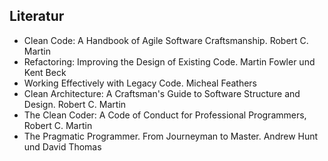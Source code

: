 ## Literatur

- Clean Code: A Handbook of Agile Software Craftsmanship. Robert C. Martin
- Refactoring: Improving the Design of Existing Code. Martin Fowler und Kent Beck
- Working Effectively with Legacy Code. Micheal Feathers
- Clean Architecture: A Craftsman's Guide to Software Structure and Design. Robert C. Martin
- The Clean Coder: A Code of Conduct for Professional Programmers, Robert C. Martin
- The Pragmatic Programmer. From Journeyman to Master. Andrew Hunt und David Thomas
